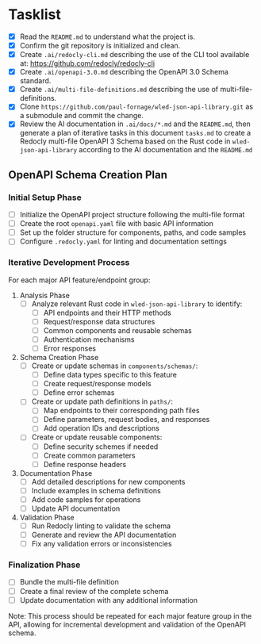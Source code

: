 # Tasklist

- [x] Read the `README.md` to understand what the project is.
- [x] Confirm the git repository is initialized and clean.
- [x] Create `.ai/redocly-cli.md` describing the use of the CLI tool available
      at: https://github.com/redocly/redocly-cli
- [x] Create `.ai/openapi-3.0.md` describing the OpenAPI 3.0 Schema standard.
- [x] Create `.ai/multi-file-definitions.md` describing the use of
      multi-file-definitions.
- [X] Clone `https://github.com/paul-fornage/wled-json-api-library.git` as a submodule
      and commit the change.
- [x] Review the AI documentation in `.ai/docs/*.md` and the `README.md`, then generate a plan of iterative
      tasks in this document `tasks.md` to create a Redocly multi-file OpenAPI 3 Schema based on the Rust
      code in `wled-json-api-library` according to the AI documentation and the `README.md`

## OpenAPI Schema Creation Plan

### Initial Setup Phase
- [ ] Initialize the OpenAPI project structure following the multi-file format
- [ ] Create the root `openapi.yaml` file with basic API information
- [ ] Set up the folder structure for components, paths, and code samples
- [ ] Configure `.redocly.yaml` for linting and documentation settings

### Iterative Development Process
For each major API feature/endpoint group:
1. Analysis Phase
   - [ ] Analyze relevant Rust code in `wled-json-api-library` to identify:
     - [ ] API endpoints and their HTTP methods
     - [ ] Request/response data structures
     - [ ] Common components and reusable schemas
     - [ ] Authentication mechanisms
     - [ ] Error responses

2. Schema Creation Phase
   - [ ] Create or update schemas in `components/schemas/`:
     - [ ] Define data types specific to this feature
     - [ ] Create request/response models
     - [ ] Define error schemas
   - [ ] Create or update path definitions in `paths/`:
     - [ ] Map endpoints to their corresponding path files
     - [ ] Define parameters, request bodies, and responses
     - [ ] Add operation IDs and descriptions
   - [ ] Create or update reusable components:
     - [ ] Define security schemes if needed
     - [ ] Create common parameters
     - [ ] Define response headers

3. Documentation Phase
   - [ ] Add detailed descriptions for new components
   - [ ] Include examples in schema definitions
   - [ ] Add code samples for operations
   - [ ] Update API documentation

4. Validation Phase
   - [ ] Run Redocly linting to validate the schema
   - [ ] Generate and review the API documentation
   - [ ] Fix any validation errors or inconsistencies

### Finalization Phase
- [ ] Bundle the multi-file definition
- [ ] Create a final review of the complete schema
- [ ] Update documentation with any additional information

Note: This process should be repeated for each major feature group in the API, allowing for incremental development and validation of the OpenAPI schema.
